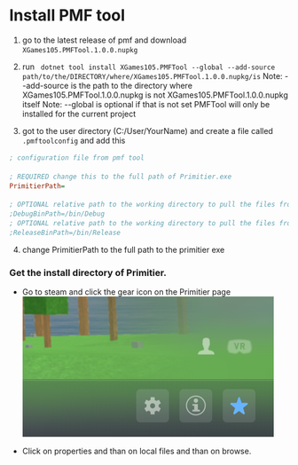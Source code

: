 # Install PMF tool

1) go to the latest release of pmf and download ```XGames105.PMFTool.1.0.0.nupkg ```

2) run ``` dotnet tool install XGames105.PMFTool --global --add-source path/to/the/DIRECTORY/where/XGames105.PMFTool.1.0.0.nupkg/is``` Note: --add-source is the path to the directory where XGames105.PMFTool.1.0.0.nupkg is not XGames105.PMFTool.1.0.0.nupkg itself Note: --global is optional if that is not set PMFTool will only be installed for the current project

3) got to the user directory (C:/User/YourName) and create a file called ```.pmftoolconfig``` and add this 
```ini
; configuration file from pmf tool

; REQUIRED change this to the full path of Primitier.exe
PrimitierPath=

; OPTIONAL relative path to the working directory to pull the files from when packing a mod in debug mode
;DebugBinPath=/bin/Debug
; OPTIONAL relative path to the working directory to pull the files from when packing a mod in release mode
;ReleaseBinPath=/bin/Release
```

4) change PrimitierPath to the full path to the primitier exe



### Get the install directory of Primitier.
* Go to steam and click the gear icon on the Primitier page
![Gear](../GearIcon.png)

* Click on properties and than on local files and than on browse.